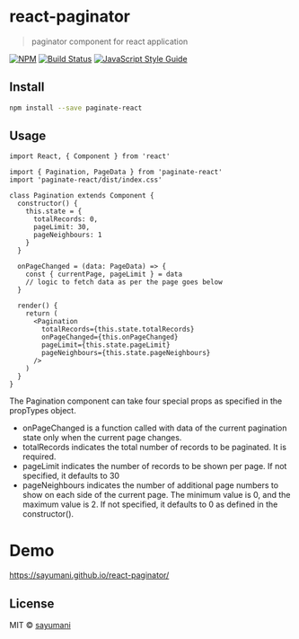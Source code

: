 # react-paginator

> paginator component for react application

[![NPM](https://img.shields.io/npm/v/paginate-react.svg)](https://www.npmjs.com/package/paginate-react) [![Build Status](https://travis-ci.com/sayumani/react-paginator.svg?branch=master)](https://travis-ci.com/sayumani/react-paginator) [![JavaScript Style Guide](https://img.shields.io/badge/code_style-standard-brightgreen.svg)](https://standardjs.com)

## Install

```bash
npm install --save paginate-react
```

## Usage

```tsx
import React, { Component } from 'react'

import { Pagination, PageData } from 'paginate-react'
import 'paginate-react/dist/index.css'

class Pagination extends Component {
  constructor() {
    this.state = {
      totalRecords: 0,
      pageLimit: 30,
      pageNeighbours: 1
    }
  }

  onPageChanged = (data: PageData) => {
    const { currentPage, pageLimit } = data
    // logic to fetch data as per the page goes below
  }

  render() {
    return (
      <Pagination
        totalRecords={this.state.totalRecords}
        onPageChanged={this.onPageChanged}
        pageLimit={this.state.pageLimit}
        pageNeighbours={this.state.pageNeighbours}
      />
    )
  }
}
```

The Pagination component can take four special props as specified in the propTypes object.

- onPageChanged is a function called with data of the current pagination state only when the current page changes.
- totalRecords indicates the total number of records to be paginated. It is required.
- pageLimit indicates the number of records to be shown per page. If not specified, it defaults to 30
- pageNeighbours indicates the number of additional page numbers to show on each side of the current page. The minimum value is 0, and the maximum value is 2. If not specified, it defaults to 0 as defined in the constructor().

# Demo

https://sayumani.github.io/react-paginator/

## License

MIT © [sayumani](https://github.com/sayumani)
